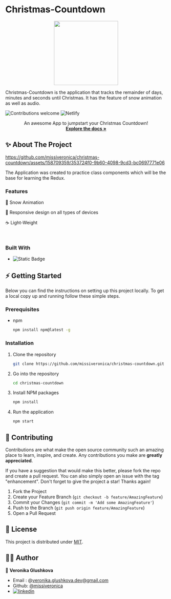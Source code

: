 # Christmas-Countdown

<div>
  <p align="center">
    <img src="https://img.freepik.com/free-vector/christmas-character-holding-blank-banner_23-2148769949.jpg?t=st=1714016103~exp=1714019703~hmac=dae9b32950e7f98a963a43c4b3859be0ac640324609c7b46e7507816ea937edb&w=900" width="200"> 
  </p>
</div>

Christmas-Countdown is the application that tracks the remainder of days, minutes and seconds until Christmas. It has the feature of snow animation as well as audio.


![Contributions welcome](https://img.shields.io/badge/contributions-welcome-orange.svg)
![Netlify](https://img.shields.io/netlify/657ad182-3a46-4397-b695-3e5be69ea1b5)









  <p align="center">
    An awesome App to jumpstart your Christmas Countdown!
    <br />
    <a href="https://github.com/missiveronica/christmas-countdown"><strong>Explore the docs »</strong></a>
  


<!-- ABOUT THE PROJECT -->
## ✨ About The Project



https://github.com/missiveronica/christmas-countdown/assets/158709359/353724f0-9b60-4098-9cd3-bc0697771e06




The Application was created to practice class components which will be the base for learning the Redux.

### Features

🧬 Snow Animation

🌿 Responsive design on all types of devices

☕ Light-Weight 

<br/>

### Built With


* ![Static Badge](https://img.shields.io/badge/JavaScript-hh?logo=JS)







<!-- GETTING STARTED -->
## ⚡️ Getting Started
Below you can find the instructions on setting up this project locally.
To get a local copy up and running follow these simple steps.

### Prerequisites

* npm
  ```sh
  npm install npm@latest -g
  ```

### Installation

1. Clone the repository
   ```sh
   git clone https://github.com/missiveronica/christmas-countdown.git
2. Go into the repository
   ```sh
   cd christmas-countdown
   ```
3. Install NPM packages
   ```sh
   npm install
   ```
4. Run the application
   ```sh
   npm start
   ```



<!-- CONTRIBUTING -->
## 💖 Contributing

Contributions are what make the open source community such an amazing place to learn, inspire, and create. Any contributions you make are **greatly appreciated**.

If you have a suggestion that would make this better, please fork the repo and create a pull request. You can also simply open an issue with the tag "enhancement".
Don't forget to give the project a star! Thanks again!

1. Fork the Project
2. Create your Feature Branch (`git checkout -b feature/AmazingFeature`)
3. Commit your Changes (`git commit -m 'Add some AmazingFeature'`)
4. Push to the Branch (`git push origin feature/AmazingFeature`)
5. Open a Pull Request



<!-- LICENSE -->
## 🧾 License

This project is distributed under [MIT](LICENSE).



<!-- CONTACT -->
## 👨‍💻 Author

👤 **Veronika Glushkova** 
- Email : @veronika.glushkova.dev@gmail.com
- Github: [@missiveronica](https://github.com/missiveronica)
- [![linkedin](https://img.shields.io/badge/linkedin-0A66C2?style=for-the-badge&logo=linkedin&logoColor=white)](https://www.linkedin.com/in/veronika-glushkova-1369016a/?utm_source=share&utm_campaign=share_via&utm_content=profile&utm_medium=ios_app/)

